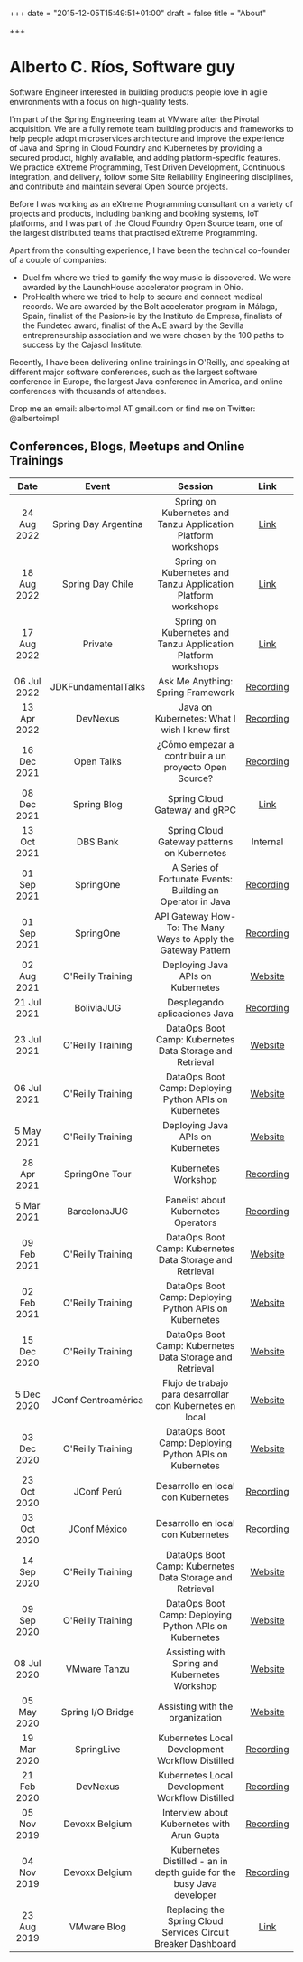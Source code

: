 +++
date = "2015-12-05T15:49:51+01:00"
draft = false
title = "About"

+++

# Alberto C. R&iacute;os, Software guy

Software Engineer interested in building products people love in agile environments with a focus on high-quality tests.

I'm part of the Spring Engineering team at VMware after the Pivotal acquisition.
We are a fully remote team building products and frameworks to help people adopt microservices architecture and improve the experience of Java and Spring in Cloud Foundry and Kubernetes by providing a secured product, highly available, and adding platform-specific features.
We practice eXtreme Programming, Test Driven Development, Continuous integration, and delivery, follow some Site Reliability Engineering disciplines, and contribute and maintain several Open Source projects.

Before I was working as an eXtreme Programming consultant on a variety of projects and products, including banking and booking systems, IoT platforms, and I was part of the Cloud Foundry Open Source team, one of the largest distributed teams that practised eXtreme Programming.

Apart from the consulting experience, I have been the technical co-founder of a couple of companies:
* Duel.fm where we tried to gamify the way music is discovered. We were awarded by the LaunchHouse accelerator program in Ohio.
* ProHealth where we tried to help to secure and connect medical records. We are awarded by the Bolt accelerator program in M&aacute;laga, Spain, finalist of the Pasion>ie by the Instituto de Empresa, finalists of the Fundetec award, finalist of the AJE award by the Sevilla entrepreneurship association and we were chosen by the 100 paths to success by the Cajasol Institute.

Recently, I have been delivering online trainings in O'Reilly, and speaking at different major software conferences, such as the largest software conference in Europe, the largest Java conference in America, and online conferences with thousands of attendees.

Drop me an email: albertoimpl AT gmail.com or find me on Twitter: @albertoimpl


## Conferences, Blogs, Meetups and Online Trainings

|    Date     |           Event            |                               Session                                |                                                                   Link                                                                   |
|:-----------:|:--------------------------:|:--------------------------------------------------------------------:|:----------------------------------------------------------------------------------------------------------------------------------------:|
| 24 Aug 2022 |    Spring Day Argentina    |    Spring on Kubernetes and Tanzu Application Platform workshops     |                                       [Link](https://github.com/Albertoimpl/LATAM-SPRING-TAP-2022)                                       |
| 18 Aug 2022 |      Spring Day Chile      |    Spring on Kubernetes and Tanzu Application Platform workshops     |                                       [Link](https://github.com/Albertoimpl/LATAM-SPRING-TAP-2022)                                       |
| 17 Aug 2022 |          Private           |    Spring on Kubernetes and Tanzu Application Platform workshops     |                                       [Link](https://github.com/Albertoimpl/LATAM-SPRING-TAP-2022)                                       |
| 06 Jul 2022 |    JDKFundamentalTalks     |                  Ask Me Anything: Spring Framework                   |                          [Recording](https://www.youtube.com/watch?v=SEdYcSuJVwE&t=5s&ab_channel=JUGNicaragua)                           |
| 13 Apr 2022 |          DevNexus          |             Java on Kubernetes: What I wish I knew first             |                                         [Recording](https://www.youtube.com/watch?v=w6uS9D-sHKA)                                         |
| 16 Dec 2021 |         Open Talks         | &iquest;C&oacute;mo empezar a contribuir a un proyecto Open Source?  |                                         [Recording](https://www.youtube.com/watch?v=pr-QR546lMw)                                         |                                         
| 08 Dec 2021 |        Spring Blog         |                    Spring Cloud Gateway and gRPC                     |                                 [Link](https://spring.io/blog/2021/12/08/spring-cloud-gateway-and-grpc)                                  |
| 13 Oct 2021 |          DBS Bank          |             Spring Cloud Gateway patterns on Kubernetes              |                                                                 Internal                                                                 |
| 01 Sep 2021 |         SpringOne          |      A Series of Fortunate Events: Building an Operator in Java      |                             [Recording](https://www.youtube.com/watch?v=bUypKLP2jqk&ab_channel=VMwareTanzu)                              |
| 01 Sep 2021 |         SpringOne          |    API Gateway How-To: The Many Ways to Apply the Gateway Pattern    |                             [Recording](https://www.youtube.com/watch?v=mTY9EP-PgJM&ab_channel=VMwareTanzu)                              | 
| 02 Aug 2021 |     O'Reilly Training      |                  Deploying Java APIs on Kubernetes                   |            [Website](https://learning.oreilly.com/live-events/deploying-java-apis-on-kubernetes/0636920053756/0636920053755/)            | 
| 21 Jul 2021 |         BoliviaJUG         |                    Desplegando aplicaciones Java                     |                    [Recording](https://www.youtube.com/watch?v=kSlwy_aRqqA&t=4892s&ab_channel=JavaUsersGroupBolivia)                     |
| 23 Jul 2021 |     O'Reilly Training      |       DataOps Boot Camp: Kubernetes Data Storage and Retrieval       | [Website](https://learning.oreilly.com/live-events/dataops-boot-camp-kubernetes-data-storage-and-retrieval/0636920446071/0636920054231/) |
| 06 Jul 2021 |     O'Reilly Training      |        DataOps Boot Camp: Deploying Python APIs on Kubernetes        |  [Website](https://learning.oreilly.com/live-events/dataops-boot-camp-deploying-python-apis-on-kubernetes/0636920446057/0636920054204/)  |
| 5 May 2021  |     O'Reilly Training      |                  Deploying Java APIs on Kubernetes                   |            [Website](https://learning.oreilly.com/live-events/deploying-java-apis-on-kubernetes/0636920053756/0636920053755/)            | 
| 28 Apr 2021 |       SpringOne Tour       |                         Kubernetes Workshop                          |                           [Recording](https://www.youtube.com/watch?v=Gp8rgshU2Ho&ab_channel=SpringDeveloper)                            |
| 5 Mar 2021  |        BarcelonaJUG        |                 Panelist about Kubernetes Operators                  |                         [Recording](https://www.youtube.com/watch?v=0yNVCK20buI&t=4714s&ab_channel=BarcelonaJug)                         | 
| 09 Feb 2021 |     O'Reilly Training      |       DataOps Boot Camp: Kubernetes Data Storage and Retrieval       | [Website](https://learning.oreilly.com/live-events/dataops-boot-camp-kubernetes-data-storage-and-retrieval/0636920446071/0636920054231/) |
| 02 Feb 2021 |     O'Reilly Training      |        DataOps Boot Camp: Deploying Python APIs on Kubernetes        |  [Website](https://learning.oreilly.com/live-events/dataops-boot-camp-deploying-python-apis-on-kubernetes/0636920446057/0636920054204/)  |
| 15 Dec 2020 |     O'Reilly Training      |       DataOps Boot Camp: Kubernetes Data Storage and Retrieval       | [Website](https://learning.oreilly.com/live-events/dataops-boot-camp-kubernetes-data-storage-and-retrieval/0636920446071/0636920054231/) |
| 5 Dec 2020  | JConf Centroam&eacute;rica |      Flujo de trabajo para desarrollar con Kubernetes en local       |                                  [Website](https://hopin.com/events/jconf-centroamerica-2020#schedule)                                   |
| 03 Dec 2020 |     O'Reilly Training      |        DataOps Boot Camp: Deploying Python APIs on Kubernetes        |  [Website](https://learning.oreilly.com/live-events/dataops-boot-camp-deploying-python-apis-on-kubernetes/0636920446057/0636920054204/)  |
| 23 Oct 2020 |     JConf Per&uacute;      |                  Desarrollo en local con Kubernetes                  |                            [Recording](https://www.youtube.com/watch?v=xG89qVn4Gx4&t=128s&ab_channel=PeruJUG)                            |
| 03 Oct 2020 |    JConf M&eacute;xico     |                  Desarrollo en local con Kubernetes                  |                         [Recording](https://www.youtube.com/watch?v=A1Z2bQaNBx0&t=1129s&ab_channel=JConfMexico)                          |
| 14 Sep 2020 |     O'Reilly Training      |       DataOps Boot Camp: Kubernetes Data Storage and Retrieval       | [Website](https://learning.oreilly.com/live-events/dataops-boot-camp-kubernetes-data-storage-and-retrieval/0636920446071/0636920054231/) |
| 09 Sep 2020 |     O'Reilly Training      |        DataOps Boot Camp: Deploying Python APIs on Kubernetes        |  [Website](https://learning.oreilly.com/live-events/dataops-boot-camp-deploying-python-apis-on-kubernetes/0636920446057/0636920054204/)  | 
| 08 Jul 2020 |        VMware Tanzu        |            Assisting with Spring and Kubernetes Workshop             |                                                [Website](https://tanzu.vmware.com/events)                                                |
| 05 May 2020 |     Spring I/O Bridge      |                   Assisting with the organization                    |                                               [Website](https://2020.springio.net/bridge/)                                               |
| 19 Mar 2020 |         SpringLive         |           Kubernetes Local Development Workflow Distilled            |                           [Recording](https://www.youtube.com/watch?v=uc9ivy0puwk&t=3s&ab_channel=VMwareTanzu)                           |
| 21 Feb 2020 |          DevNexus          |           Kubernetes Local Development Workflow Distilled            |                            [Recording](https://www.youtube.com/watch?v=l6buf1ysbDY&t=10s&ab_channel=devnexus)                            |
| 05 Nov 2019 |       Devoxx Belgium       |              Interview about Kubernetes with Arun Gupta              |                             [Recording](https://www.youtube.com/watch?v=QrEWZMtaVjI&t=3s&ab_channel=Devoxx)                              |
| 04 Nov 2019 |       Devoxx Belgium       | Kubernetes Distilled - an in depth guide for the busy Java developer |                                [Recording](https://www.youtube.com/watch?v=l7lt6yYLvRo&ab_channel=Devoxx)                                |
| 23 Aug 2019 |        VMware Blog         |    Replacing the Spring Cloud Services Circuit Breaker Dashboard     |               [Link](https://tanzu.vmware.com/content/blog/replacing-the-spring-cloud-services-circuit-breaker-dashboard)                |
